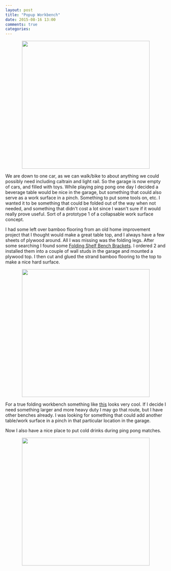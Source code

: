 ```yaml
---
layout: post
title: "Popup Workbench"
date: 2015-08-16 13:00
comments: true
categories: 
---
```


<img src="//s3.amazonaws.com/rwx-blog/popup_workbench1.JPG"  style="height: 400px; display: block; margin: auto;">

We are down to one car, as we can walk/bike to about anything we could possibly need including caltrain and light rail. So the garage is now empty of cars, and filled with toys. While playing ping pong one day I decided a beverage table would be nice in the garage, but something that could also serve as a work surface in a pinch. Something to put some tools on, etc. I wanted it to be something that could be folded out of the way when not needed, and something that didn't cost a lot since I wasn't sure if it would really prove useful. Sort of a prototype 1 of a collapsable work surface concept.

I had some left over bamboo flooring from an old home improvement project that I thought would make a great table top, and I always have a few sheets of plywood around. All I was missing was the folding legs. After some searching I found some <a href="http://www.amazon.com/gp/product/B00LGBZC4G" target="_blank">Folding Shelf Bench Brackets</a>. I ordered 2 and installed them into a couple of wall studs in the garage and mounted a plywood top. I then cut and glued the strand bamboo flooring to the top to make a nice hard surface. 

<img src="//s3.amazonaws.com/rwx-blog/popup_workbench2.JPG"  style="height: 400px; display: block; margin: auto;">

For a true folding workbench something like <a href="http://goo.gl/lXKgtQ" target="_blank">this</a> looks very cool. If I decide I need something larger and more heavy duty I may go that route, but I have other benches already. I was looking for something that could add another table/work surface in a pinch in that particular location in the garage.

Now I also have a nice place to put cold drinks during ping pong matches. 

<img src="//s3.amazonaws.com/rwx-blog/popup_workbench3.JPG"  style="height: 400px; display: block; margin: auto;">
